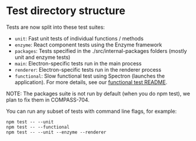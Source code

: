 # Test directory structure

Tests are now split into these test suites:

- `unit`: Fast unit tests of individual functions / methods
- `enzyme`: React component tests using the Enzyme framework
- `packages`: Tests specified in the ./src/internal-packages folders (mostly unit and enzyme tests)
- `main`: Electron-specific tests run in the main process
- `renderer`: Electron-specific tests run in the renderer process
- `functional`: Slow functional test using Spectron (launches the application). 
For more details, see our [functional test README](test/functional/README.md).

NOTE: The packages suite is not run by default (when you do npm test),
we plan to fix them in COMPASS-704.

You can run any subset of tests with command line flags, for example:

```
npm test -- --unit
npm test -- --functional
npm test -- --unit --enzyme --renderer
```
